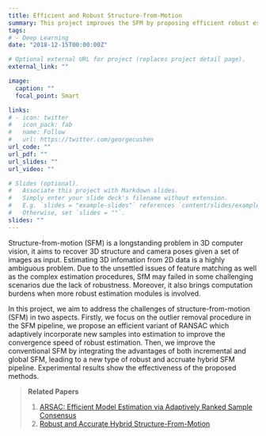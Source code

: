 ```yaml
---
title: Efficient and Robust Structure-from-Motion
summary: This project improves the SFM by proposing efficient robust estimation method as well as a robust and accurate hybrid SFM pipeline.
tags: 
# - Deep Learning
date: "2018-12-15T00:00:00Z"

# Optional external URL for project (replaces project detail page).
external_link: ""

image:
  caption: ""
  focal_point: Smart

links:
# - icon: twitter
#   icon_pack: fab
#   name: Follow
#   url: https://twitter.com/georgecushen
url_code: ""
url_pdf: ""
url_slides: ""
url_video: ""

# Slides (optional).
#   Associate this project with Markdown slides.
#   Simply enter your slide deck's filename without extension.
#   E.g. `slides = "example-slides"` references `content/slides/example-slides.md`.
#   Otherwise, set `slides = ""`.
slides: ""
---
```

Structure-from-motion (SFM) is a longstanding problem in 3D computer vision, it aims to recover 3D structure and camera poses given a set of images as input. Estimating 3D infomation from 2D data is a highly ambiguous problem. Due to the unsettled issues of feature matching as well as the complex estimation procedures, SfM may failed in some challenging scenarios due the lack of robustness. Moreover, it also brings computation burdens when more robust estimation modules is involved. 

In this project, we aim to address the challenges of structure-from-motion (SFM) in two aspects. Firstly, we focus on the outlier removal procedure in the SFM pipeline, we propose an efficient variant of RANSAC which adaptively incorporate new samples into estimation to improve the convergence speed of robust estimation. Then, we improve the conventional SFM by integrating the advantages of both incremental and global SFM, leading to a new type of robust and accruate hybrid SFM pipeline. Experimental results show the effectiveness of the proposed methods.

>**Related Papers**
>1. [ARSAC: Efficient Model Estimation via Adaptively Ranked Sample Consensus](../../publication/arsac-efficient-model-estimation-via-adaptively-ranked-sample-consensus/)
>2. [Robust and Accurate Hybrid Structure-From-Motion](#publication/arsac-efficient-model-estimation-via-adaptively-ranked-sample-consensus)